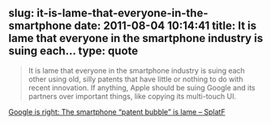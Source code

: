 slug: it-is-lame-that-everyone-in-the-smartphone
date: 2011-08-04 10:14:41
title: It is lame that everyone in the smartphone industry is suing each...
type: quote
---

> It is lame that everyone in the smartphone industry is suing each other using old, silly patents that have little or nothing to do with recent innovation. If anything, Apple should be suing Google and its partners over important things, like copying its multi-touch UI.

[Google is right: The smartphone “patent bubble” is lame – SplatF](http://www.splatf.com/2011/08/google-patents/)
